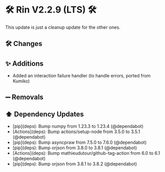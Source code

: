 # 🛠️ Rin V2.2.9 (LTS) 🛠️

This update is just a cleanup update for the other ones. 

## 🛠️ Changes


## ✨ Additions

- Added an interaction failure handler (to handle errors, ported from Kumiko)
## ➖ Removals


## ⬆️ Dependency Updates

- \[pip](deps)\: Bump numpy from 1.23.3 to 1.23.4 (@dependabot)
- \[Actions](deps)\: Bump actions/setup-node from 3.5.0 to 3.5.1 (@dependabot)
- \[pip](deps)\: Bump asyncpraw from 7.5.0 to 7.6.0 (@dependabot)
- \[pip](deps)\: Bump orjson from 3.8.0 to 3.8.1 (@dependabot)
- \[Actions](deps)\: Bump mathieudutour/github-tag-action from 6.0 to 6.1 (@dependabot)
- \[pip](deps)\: Bump orjson from 3.8.1 to 3.8.2 (@dependabot)